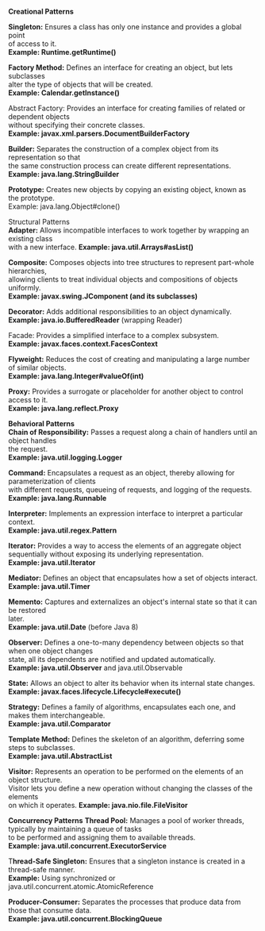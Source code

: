 **Creational Patterns** 


**Singleton:** Ensures a class has only one instance and provides a global point <br>
of access to it.<br>
**Example: Runtime.getRuntime()**


**Factory Method:** Defines an interface for creating an object, but lets subclasses <br>
alter the type of objects that will be created.<br>
**Example: Calendar.getInstance()**

Abstract Factory: Provides an interface for creating families of related or dependent objects <br>
without specifying their concrete classes.<br>
**Example: javax.xml.parsers.DocumentBuilderFactory**


**Builder:** Separates the construction of a complex object from its representation so that <br>
the same construction process can create different representations.<br>
**Example: java.lang.StringBuilder**


**Prototype:** Creates new objects by copying an existing object, known as the prototype.<br>
Example: java.lang.Object#clone()


Structural Patterns <br>
**Adapter:** Allows incompatible interfaces to work together by wrapping an existing class <br>
with a new interface.
**Example: java.util.Arrays#asList()**


**Composite:** Composes objects into tree structures to represent part-whole hierarchies, <br>
allowing clients to treat individual objects and compositions of objects uniformly.<br>
**Example: javax.swing.JComponent (and its subclasses)** <br>


**Decorator:** Adds additional responsibilities to an object dynamically.<br>
**Example: java.io.BufferedReader** (wrapping Reader)


Facade: Provides a simplified interface to a complex subsystem.<br>
**Example: javax.faces.context.FacesContext** <br>


**Flyweight:** Reduces the cost of creating and manipulating a large number of similar objects.<br>
**Example: java.lang.Integer#valueOf(int)** <br>


**Proxy:** Provides a surrogate or placeholder for another object to control access to it.<br>
**Example: java.lang.reflect.Proxy** <br>


**Behavioral Patterns** <br>
**Chain of Responsibility:** Passes a request along a chain of handlers until an object handles <br>
the request. <br>
**Example: java.util.logging.Logger** 


**Command:** Encapsulates a request as an object, thereby allowing for parameterization of clients <br>
with different requests, queueing of requests, and logging of the requests. <br>
**Example: java.lang.Runnable**


**Interpreter:** Implements an expression interface to interpret a particular context. <br>
**Example: java.util.regex.Pattern** <br>


**Iterator:** Provides a way to access the elements of an aggregate object sequentially without 
exposing its underlying representation. <br>
**Example: java.util.Iterator** <br>


**Mediator:** Defines an object that encapsulates how a set of objects interact. <br>
**Example: java.util.Timer** <br>


**Memento:** Captures and externalizes an object's internal state so that it can be restored <br>
later. <br>
**Example: java.util.Date** (before Java 8)


**Observer:** Defines a one-to-many dependency between objects so that when one object changes <br>
state, all its dependents are notified and updated automatically. <br>
**Example: java.util.Observer** and java.util.Observable 


**State:** Allows an object to alter its behavior when its internal state changes. <br>
**Example: javax.faces.lifecycle.Lifecycle#execute()** <br>


**Strategy:** Defines a family of algorithms, encapsulates each one, and makes them interchangeable. <br>
**Example: java.util.Comparator** 


**Template Method:** Defines the skeleton of an algorithm, deferring some steps to subclasses. <br>
**Example: java.util.AbstractList**


**Visitor:** Represents an operation to be performed on the elements of an object structure.  <br>
Visitor lets you define a new operation without changing the classes of the elements <br>
on which it operates.
**Example: java.nio.file.FileVisitor**


**Concurrency Patterns**
**Thread Pool:** Manages a pool of worker threads, typically by maintaining a queue of tasks <br>
to be performed and assigning them to available threads. <br>
**Example: java.util.concurrent.ExecutorService**


T**hread-Safe Singleton:** Ensures that a singleton instance is created in a thread-safe manner. <br>
**Example:** Using synchronized or java.util.concurrent.atomic.AtomicReference <br>


**Producer-Consumer:** Separates the processes that produce data from those that consume data. <br>
**Example: java.util.concurrent.BlockingQueue**
